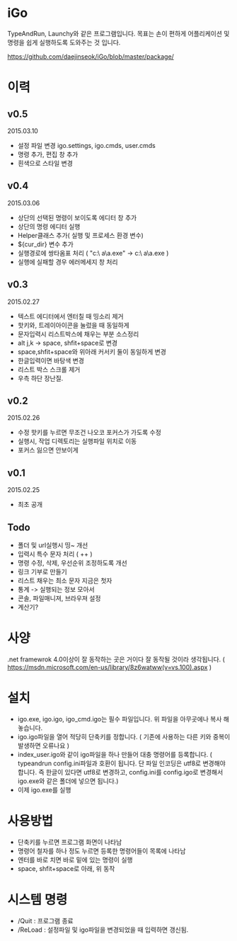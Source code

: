 # iGo
TypeAndRun, Launchy와 같은 프로그램입니다. 목표는 손이 편하게 어플리케이션 및 명령을 쉽게 실행하도록 도와주는 것 입니다.

https://github.com/daejinseok/iGo/blob/master/package/

# 이력
## v0.5
2015.03.10
* 설정 파일 변경 igo.settings, igo.cmds, user.cmds
* 명령 추가, 편집 창 추가
* 흰색으로 스타일 변경

## v0.4
2015.03.06
* 상단의 선택된 명령이 보이도록 에디터 창 추가
* 상단의 명령 에디터 실행
* Helper클래스 추가( 실행 및 프로세스 환경 변수)
* ${cur_dir} 변수 추가
* 실행경로에 쌍타옴표 처리 ( "c:\ a\a.exe" -> c:\ a\a.exe )
* 실행에 실패할 경우 에러메세지 창 처리

## v0.3
2015.02.27
* 텍스트 에디터에서 엔터칠 때 띵소리 제거
* 핫키와, 트레이아이콘을 눌렀을 때 동일하게
* 문자입력시 리스트박스에 채우는 부분 소스정리
* alt j,k -> space, shfit+space로 변경
* space,shfit+space와 위아래 커서키 둘이 동일하게 변경
* 한글입력이면 바탕색 변경
* 리스트 박스 스크롤 제거
* 우측 하단 장난질.

## v0.2
2015.02.26
* 수정 핫키를 누르면 무조건 나오코 포커스가 가도록 수정
* 실행시, 작업 디렉토리는 실행파일 위치로 이동
* 포커스 잃으면 안보이게


## v0.1
2015.02.25
* 최초 공개


## Todo
* 폴더 및 url실행시 띵~ 개선
* 입력시 특수 문자 처리 ( ++ )
* 명령 수정, 삭제, 우선순위 조정하도록 개선
* 링크 기부로 만들기
* 리스트 채우는 최소 문자 지금은 첫자
* 통계 -> 실행되는 정보 모아서 
* 콘솔, 파일매니져, 브라우져 설정
* 계산기?

# 사양
.net framewrok 4.0이상이 잘 동작하는 곳은 거이다 잘 동작될 것이라 생각됩니다. ( https://msdn.microsoft.com/en-us/library/8z6watww(v=vs.100).aspx )

# 설치
 * igo.exe, igo.igo, igo_cmd.igo는 필수 파일입니다. 위 파일을 아무곳에나 복사 해놓습니다.
 * igo.igo파일을 열어 적당히 단축키를 정합니다. ( 기존에 사용하는 다른 키와 중복이 발생하면 오류나요 )
 * index_user.igo와 같이 igo파일을 하나 만들어 대충 명령어를 등록합니다. 
   ( typeandrun config.ini파일과 호환이 됩니다. 단 파일 인코딩은 utf8로 변경해야 합니다. 
     즉 한글이 있다면 utf8로 변경하고, config.ini를 config.igo로 변경해서 igo.exe와 같은 폴더에 넣으면 됩니다.)
 * 이제 igo.exe를 실행
 
# 사용방법
 * 단축키를 누르면 프로그램 화면이 나타남
 * 명령어 철자를 하나 정도 누르면 등록한 명령어들이 목록에 나타남
 * 엔터를 바로 치면 바로 밑에 있는 명령이 실행
 * space, shfit+space로 아래, 위 동작
 
# 시스템 명령
 * /Quit : 프로그램 종료
 * /ReLoad : 설정파일 및 igo파일을 변경되었을 때 입력하면 갱신됨.

